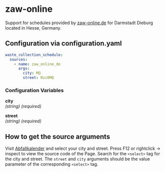 # zaw-online

Support for schedules provided by [zaw-online.de](https://ead.darmstadt.de/) for Darmstadt Dieburg located in Hesse, Germany.

## Configuration via configuration.yaml

```yaml
waste_collection_schedule:
  sources:
    - name: zaw_online_de
      args:
        city: MQ
        street: Nzc0MQ
```

### Configuration Variables

**city**  
*(string) (required)*

**street**  
*(string) (required)*

## How to get the source arguments

Visit [Abfallkalender](https://www.zaw-online.de/service/abfallkalender`) and select your city and street. Press F12 or rightclick -> inspect to view the source code of the Page. Search for the `<select>` tag for the city and street. The `street` and `city` arguments should be the value parameter of the corresponding `<select>` tag.

